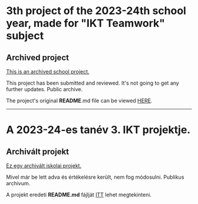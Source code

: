# 3th project of the 2023-24th school year, made for "IKT Teamwork" subject

## Archived project

<ins> This is an archived school project. </ins>

This project has been submitted and reviewed. It's not going to get any further updates. Public archive.

The project's original **README**.md file can be viewed [HERE](./README.old.md).

---

# A 2023-24-es tanév 3. IKT projektje.

## Archivált projekt

<ins> Ez egy archivált iskolai projekt. </ins>

Mivel már be lett adva és értékelésre került, nem fog módosulni. Publikus archívum.

A projekt eredeti **README.md** fájlját [ITT](./README.old.md) lehet megtekinteni.
